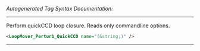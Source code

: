 <!-- THIS IS AN AUTOGENERATED FILE: Don't edit it directly, instead change the schema definition in the code itself. -->

_Autogenerated Tag Syntax Documentation:_

---
Perform quickCCD loop closure. Reads only commandline options.

```xml
<LoopMover_Perturb_QuickCCD name="(&string;)" />
```



---
